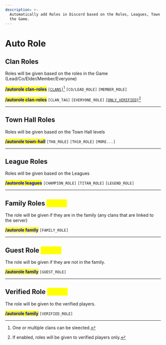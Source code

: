 ```yaml
---
description: >-
  Automatically add Roles in Discord based on the Roles, Leagues, Town Halls in
  the Game.
---
```


# Auto Role

## Clan Roles

Roles will be given based on the roles in the Game (Lead/Co/Elder/Member/Everyone)

<mark style="color:blue;">**/autorole clan-roles**</mark> [`[CLANS]`](#user-content-fn-1)[^1]  `[CO/LEAD_ROLE]` `[MEMBER_ROLE]`&#x20;

<mark style="color:blue;">**/autorole clan-roles**</mark> `[CLAN_TAG]`  `[EVERYONE_ROLE]` [`[ONLY_VERIFIED]`](#user-content-fn-2)[^2]&#x20;

***

## Town Hall Roles

Roles will be given based on the Town Hall levels

<mark style="color:blue;">**/autorole town-hall**</mark> `[TH8_ROLE]`  `[TH10_ROLE]` `[MORE...]`&#x20;

***

## League Roles

Roles will be given based on the Leagues

<mark style="color:blue;">**/autorole leagues**</mark> `[CHAMPION_ROLE]`  `[TITAN_ROLE]` `[LEGEND_ROLE]`&#x20;

***

## Family Roles <mark style="color:yellow;">\[NEW]</mark>

The role will be given if they are in the family (any clans that are linked to the server)

<mark style="color:blue;">**/autorole family**</mark> `[FAMILY_ROLE]` &#x20;

***

## Guest Role <mark style="color:yellow;">\[NEW]</mark>

The role will be given if they are not in the family.

<mark style="color:blue;">**/autorole family**</mark> `[GUEST_ROLE]` &#x20;

***

## Verified Role <mark style="color:yellow;">\[NEW]</mark>

The role will be given to the verified players.

<mark style="color:blue;">**/autorole family**</mark> `[VERIFIED_ROLE]` &#x20;

[^1]: One or multiple clans can be sleected.

[^2]: If enabled, roles will be given to verified players only.
